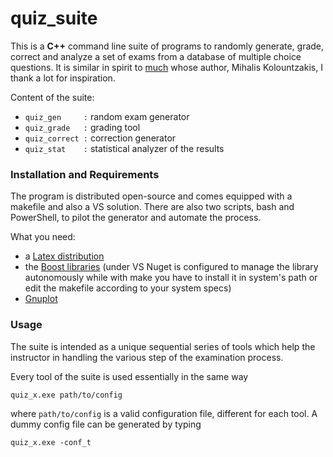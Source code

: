 # quiz_suite

This is a **C++** command line suite of programs to randomly generate, grade, correct and analyze a set of exams from a database of multiple choice questions. It is similar in spirit to [much](http://mk.eigen-space.org/much/) whose author, Mihalis Kolountzakis, I thank a lot for inspiration.

Content of the suite:
- `quiz_gen     :` random exam generator
- `quiz_grade   :` grading tool
- `quiz_correct :` correction generator
- `quiz_stat    :` statistical analyzer of the results


### Installation and Requirements
The program is distributed open-source and comes equipped with a makefile and also a VS solution. There are also two scripts, bash and PowerShell, to pilot the generator and automate the process.

What you need:
- a [Latex distribution](https://www.tug.org/texlive/)
- the [Boost libraries](http://www.boost.org/) (under VS Nuget is configured to manage the library autonomously while with make you have to install it in system's path or edit the makefile according to your system specs)
- [Gnuplot](http://www.gnuplot.info/)


### Usage
The suite is intended as a unique sequential series of tools which help the instructor in handling the various step of the examination process.

Every tool of the suite is used essentially in the same way
```
quiz_x.exe path/to/config
```
where `path/to/config` is a valid configuration file, different for each tool. A dummy config file can be generated by typing
```
quiz_x.exe -conf_t
```
